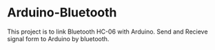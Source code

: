 # Arduino-Bluetooth
This project is to link Bluetooth HC-06 with Arduino.
 Send and Recieve signal form to Arduino by bluetooth.
